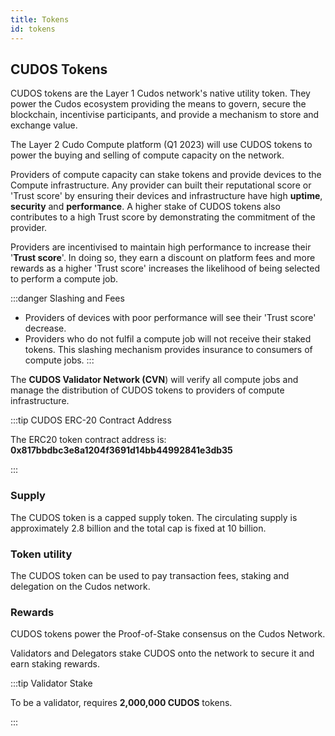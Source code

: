 ```yaml
---
title: Tokens 
id: tokens
---
```

## CUDOS Tokens

CUDOS tokens are the Layer 1 Cudos network's native utility token. They power the Cudos ecosystem providing the means to govern, secure the blockchain, incentivise participants, and provide a mechanism to store and exchange value.

The Layer 2 Cudo Compute platform (Q1 2023) will use CUDOS tokens to power the buying and selling of compute capacity on the network.

Providers of compute capacity can stake tokens and provide devices to the Compute infrastructure.
Any provider can built their reputational score or 'Trust score' by ensuring their devices and infrastructure have high **uptime**, **security** and **performance**. A higher stake of CUDOS tokens also contributes to a high Trust score by demonstrating the commitment of the provider.    

Providers are incentivised to maintain high performance to increase their '**Trust score**'. In doing so, they earn a discount on platform fees and more rewards as a higher 'Trust score' increases the likelihood of being selected to perform a compute job.

:::danger Slashing and Fees

* Providers of devices with poor performance will see their 'Trust score' decrease.
* Providers who do not fulfil a compute job will not receive their staked tokens.
This slashing mechanism provides insurance to consumers of compute jobs. 
:::

The **CUDOS Validator Network (CVN**) will verify all compute jobs and manage the distribution of CUDOS tokens to providers of compute infrastructure. 

:::tip CUDOS ERC-20 Contract Address

The ERC20 token contract address is:
**0x817bbdbc3e8a1204f3691d14bb44992841e3db35**

:::

### Supply

The CUDOS token is a capped supply token. The circulating supply is approximately 2.8 billion and the total cap is fixed at 10 billion.

### Token utility

The CUDOS token can be used to pay transaction fees, staking and delegation on the Cudos network. 

### Rewards

CUDOS tokens power the Proof-of-Stake consensus on the Cudos Network.

Validators and Delegators stake CUDOS onto the network to secure it and earn staking rewards.

:::tip Validator Stake

To be a validator, requires **2,000,000 CUDOS** tokens.

:::






